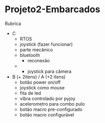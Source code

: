 # Projeto2-Embarcados

Rubrica

- C 
  - RTOS
  - joystick (fazer funcionar)
  - parte mecânico
  - bluetooth
     - reconexão
  - + joystick para câmera
- B (+ 2itens) / A (+2 itens)
  - botão power on/off
  - joystick como mouse
  - fita de led
  - vibra controlado por pyjoy
  - acelerometro para combo pulo
  - botão macro pre-configurado
  - botão macro configurável
